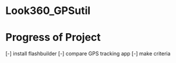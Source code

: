 # Look360_GPSutil
# Progress of Project
[-] install flashbuilder
[-] compare GPS tracking app
	[-] make criteria
